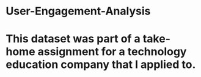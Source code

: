 # User-Engagement-Analysis

# This dataset was part of a take-home assignment for a technology education company that I applied to. 
